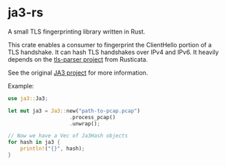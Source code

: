 # ja3-rs

A small TLS fingerprinting library written in Rust.

This crate enables a consumer to fingerprint the ClientHello portion of a TLS handshake.
It can hash TLS handshakes over IPv4 and IPv6. It heavily depends on the [tls-parser
project](https://github.com/rusticata/tls-parser) from Rusticata.

See the original [JA3 project](https://github.com/salesforce/ja3) for more information.

Example:

```rust
use ja3::Ja3;

let mut ja3 = Ja3::new("path-to-pcap.pcap")
                    .process_pcap()
                    .unwrap();

// Now we have a Vec of Ja3Hash objects
for hash in ja3 {
    println!("{}", hash);
}
```
